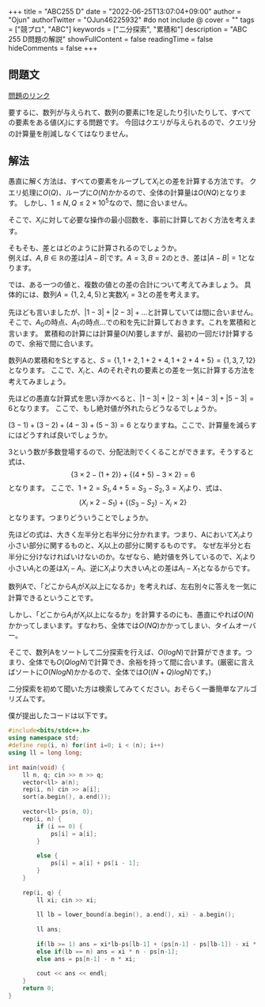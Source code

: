 +++
title = "ABC255 D"
date = "2022-06-25T13:07:04+09:00"
author = "Ojun"
authorTwitter = "OJun46225932" #do not include @
cover = ""
tags = ["競プロ", "ABC"]
keywords = ["二分探索", "累積和"]
description = "ABC 255 D問題の解説"
showFullContent = false
readingTime = false
hideComments = false
+++

## 問題文
[問題のリンク](https://atcoder.jp/contests/abc255/tasks/abc255_d)

要するに、数列が与えられて、数列の要素に1を足したり引いたりして、すべての要素をある値($X_i$)にする問題です。
今回はクエリが与えられるので、クエリ分の計算量を削減しなくてはなりません。

## 解法
愚直に解く方法は、すべての要素をループして$X_i$との差を計算する方法です。
クエリ処理に$O(Q)$、ループに$O(N)$かかるので、全体の計算量は$O(NQ)$となります。
しかし、$1 \leq N,Q \leq 2 \times 10^5$なので、間に合いません。

そこで、$X_i$に対して必要な操作の最小回数を、事前に計算しておく方法を考えます。

そもそも、差とはどのように計算されるのでしょうか。  
例えば、$A, B \in \mathbb{R}$の差は$|A - B|$です。$A = 3, B = 2$のとき、差は$|A - B| = 1$となります。

では、ある一つの値と、複数の値との差の合計について考えてみましょう。
具体的には、数列$A = \lbrace 1,2,4,5 \rbrace$と実数$X_i = 3$との差を考えます。

先ほども言いましたが、$|1-3| + |2-3| + \ldots$と計算していては間に合いません。
そこで、$A_0$の時点、$A_1$の時点$\ldots$での和を先に計算しておきます。これを累積和と言います。
累積和の計算には計算量$O(N)$要しますが、最初の一回だけ計算するので、余裕で間に合います。

数列Aの累積和をSとすると、$S = \lbrace 1, 1+2, 1+2+4, 1+2+4+5 \rbrace = \lbrace 1, 3, 7, 12 \rbrace$となります。
ここで、$X_i$と、$A$のそれぞれの要素との差を一気に計算する方法を考えてみましょう。

先ほどの愚直な計算式を思い浮かべると、$|1-3| + |2-3| + |4-3| + |5-3| = 6$となります。
ここで、もし絶対値が外れたらどうなるでしょうか。

$(3-1) + (3-2) + (4-3) + (5-3) = 6$ となりますね。ここで、計算量を減らすにはどうすれば良いでしょうか。

3という数が多数登場するので、分配法則でくくることができます。そうすると式は、
$$
\lbrace 3 \times 2 - (1 + 2) \rbrace + \lbrace (4 + 5) - 3 \times 2 \rbrace = 6
$$
となります。
ここで、$1 + 2 = S_1, 4 + 5 = S_3 - S_2, 3=X_i$より、式は、
$$
(X_i \times 2 - S_1) + \lbrace (S_3 - S_2) - X_i \times 2 \rbrace
$$
となります。つまりどういうことでしょうか。

先ほどの式は、大きく左半分と右半分に分かれます。つまり、Aにおいて$X_i$より小さい部分に関するものと、$X_i$以上の部分に関するものです。
なぜ左半分と右半分に分けなければいけないのか。なぜなら、絶対値を外しているので、$X_i$より小さい$A_i$との差は$X_i - A_i$、逆に$X_i$より大きい$A_i$との差は$A_i - X_1$となるからです。

数列Aで、「どこから$A_i$が$X_i$以上になるか」を考えれば、左右別々に答えを一気に計算できるということです。

しかし、「どこから$A_i$が$X_i$以上になるか」を計算するのにも、愚直にやれば$O(N)$かかってしまいます。すなわち、全体では$O(NQ)$かかってしまい、タイムオーバー。

そこで、数列Aをソートして二分探索を行えば、$O(log{N})$で計算ができます。つまり、全体でも$O(Qlog{N})$で計算でき、余裕を持って間に合います。(厳密に言えばソートに$O(Nlog{N})$かかるので、全体では$O((N+Q)log{N})$です。)

二分探索を初めて聞いた方は検索してみてください。おそらく一番簡単なアルゴリズムです。

僕が提出したコードは以下です。

```cpp
#include<bits/stdc++.h>
using namespace std;
#define rep(i, n) for(int i=0; i < (n); i++)
using ll = long long;
 
int main(void) {
    ll n, q; cin >> n >> q;
    vector<ll> a(n);
    rep(i, n) cin >> a[i];
    sort(a.begin(), a.end());
 
    vector<ll> ps(n, 0);
    rep(i, n) {
        if (i == 0) {
            ps[i] = a[i];
        }
 
        else {
            ps[i] = a[i] + ps[i - 1];
        }
    }
 
    rep(i, q) {
        ll xi; cin >> xi;
 
        ll lb = lower_bound(a.begin(), a.end(), xi) - a.begin();
 
        ll ans;
 
        if(lb >= 1) ans = xi*lb-ps[lb-1] + (ps[n-1] - ps[lb-1]) - xi * (n - 1 - lb + 1);
        else if(lb == n) ans = xi * n - ps[n-1];
        else ans = ps[n-1] - n * xi;
 
        cout << ans << endl;
    }
    return 0;
}
```


